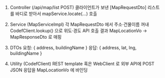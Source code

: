 1. Controller (/api/map/list POST)
클라이언트가 보낸 [MapRequestDto] 리스트를 바디로 받아서
mapService.locate(...) 호출

2. Service (MapServiceImpl)
각 MapRequestDto 에서 주소·건물이름 꺼내
CodefClient.lookup() 으로 위도·경도 API 호출
결과 MapLocationVo → MapResponseDto 로 매핑

3. DTOs
요청: { address, buildingName }
응답: { address, lat, lng, buildingName }

4. Utility (CodefClient)
REST template 혹은 WebClient 로 외부 API에 POST
JSON 응답을 MapLocationVo 에 바인딩